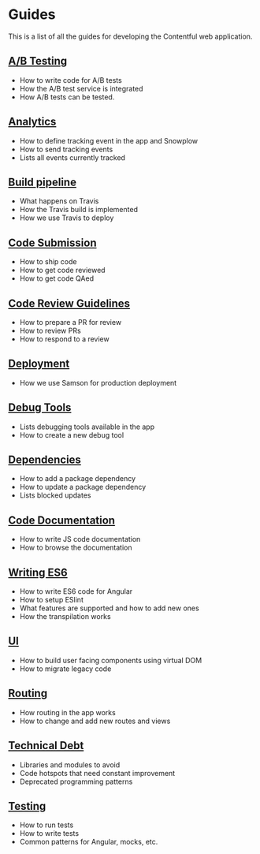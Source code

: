 # Guides

This is a list of all the guides for developing the Contentful web application.

## [A/B Testing](./ab-testing.md)

* How to write code for A/B tests
* How the A/B test service is integrated
* How A/B tests can be tested.

## [Analytics](./analytics.md)

* How to define tracking event in the app and Snowplow
* How to send tracking events
* Lists all events currently tracked

## [Build pipeline](./build_and_deploy.md)

* What happens on Travis
* How the Travis build is implemented
* How we use Travis to deploy

## [Code Submission](./code-submission.md)

* How to ship code
* How to get code reviewed
* How to get code QAed

## [Code Review Guidelines](./code-review.md)

* How to prepare a PR for review
* How to review PRs
* How to respond to a review

## [Deployment](./deploy.md)
* How we use Samson for production deployment

## [Debug Tools](./debug.md)

* Lists debugging tools available in the app
* How to create a new debug tool

## [Dependencies](./dependencies.md)

* How to add a package dependency
* How to update a package dependency
* Lists blocked updates

## [Code Documentation](./documentation.md)

* How to write JS code documentation
* How to browse the documentation

## [Writing ES6](./es6.md)

* How to write ES6 code for Angular
* How to setup ESlint
* What features are supported and how to add new ones
* How the transpilation works

## [UI](./ui.md)

* How to build user facing components using virtual DOM
* How to migrate legacy code

## [Routing](./routing.md)

* How routing in the app works
* How to change and add new routes and views

## [Technical Debt](./technical-debt.md)

* Libraries and modules to avoid
* Code hotspots that need constant improvement
* Deprecated programming patterns

## [Testing](./testing.md)

* How to run tests
* How to write tests
* Common patterns for Angular, mocks, etc.
